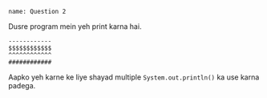 ```ngMeta
name: Question 2
```

Dusre program mein yeh print karna hai.

```
------------
$$$$$$$$$$$$
^^^^^^^^^^^^
############
```

Aapko yeh karne ke liye shayad multiple `System.out.println()` ka use karna padega.
